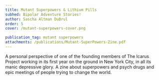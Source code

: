 ```yaml
---
title: Mutant Superpowers & Lithium Pills
subhed: Bipolar Adventure Stories!
author: Sascha Altman DuBrul
order: 5
cover: /mutant-superpowers-cover.png

publication_tag: mutant superpowers
attachments: /publications/Mutant-SuperPowers-Zine.pdf
---
```


A personal perspective of one of the founding members of The Icarus Project working in its 
first year on the ground in New York City, in all its manic depressive glory. A zine about 
superpowers and psych drugs and epic meetings of people trying to change the world.

<!-- more -->
